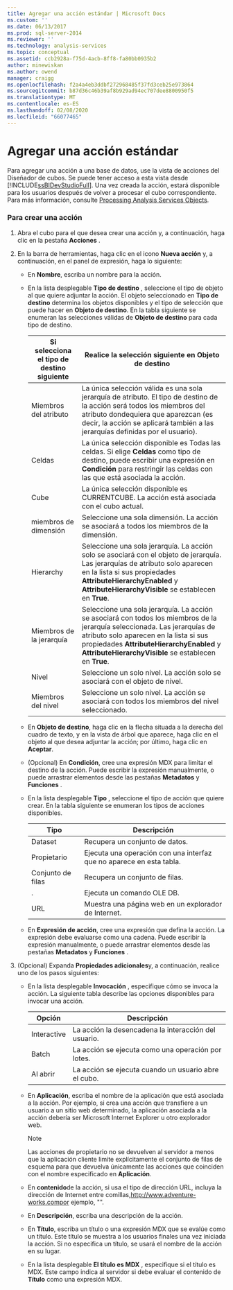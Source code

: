 ```yaml
---
title: Agregar una acción estándar | Microsoft Docs
ms.custom: ''
ms.date: 06/13/2017
ms.prod: sql-server-2014
ms.reviewer: ''
ms.technology: analysis-services
ms.topic: conceptual
ms.assetid: ccb2928a-f75d-4acb-8ff8-fa80bb0935b2
author: minewiskan
ms.author: owend
manager: craigg
ms.openlocfilehash: f2a4a4eb3ddbf272968485f37fd3ceb25e973864
ms.sourcegitcommit: b87d36c46b39af8b929ad94ec707dee8800950f5
ms.translationtype: MT
ms.contentlocale: es-ES
ms.lasthandoff: 02/08/2020
ms.locfileid: "66077465"
---
```

# <a name="add-a-standard-action"></a>Agregar una acción estándar
  Para agregar una acción a una base de datos, use la vista de acciones del Diseñador de cubos. Se puede tener acceso a esta vista desde [!INCLUDE[ssBIDevStudioFull](../../includes/ssbidevstudiofull-md.md)]. Una vez creada la acción, estará disponible para los usuarios después de volver a procesar el cubo correspondiente. Para más información, consulte [Processing Analysis Services Objects](processing-analysis-services-objects.md).  
  
### <a name="to-create-an-action"></a>Para crear una acción  
  
1.  Abra el cubo para el que desea crear una acción y, a continuación, haga clic en la pestaña **Acciones** .  
  
2.  En la barra de herramientas, haga clic en el icono **Nueva acción** y, a continuación, en el panel de expresión, haga lo siguiente:  
  
    -   En **Nombre**, escriba un nombre para la acción.  
  
    -   En la lista desplegable **Tipo de destino** , seleccione el tipo de objeto al que quiere adjuntar la acción. El objeto seleccionado en **Tipo de destino** determina los objetos disponibles y el tipo de selección que puede hacer en **Objeto de destino**. En la tabla siguiente se enumeran las selecciones válidas de **Objeto de destino** para cada tipo de destino.  
  
        |Si selecciona el tipo de destino siguiente|Realice la selección siguiente en Objeto de destino|  
        |---------------------------------------------|---------------------------------------------------|  
        |Miembros del atributo|La única selección válida es una sola jerarquía de atributo. El tipo de destino de la acción será todos los miembros del atributo dondequiera que aparezcan (es decir, la acción se aplicará también a las jerarquías definidas por el usuario).|  
        |Celdas|La única selección disponible es Todas las celdas. Si elige **Celdas** como tipo de destino, puede escribir una expresión en **Condición** para restringir las celdas con las que está asociada la acción.|  
        |Cube|La única selección disponible es CURRENTCUBE. La acción está asociada con el cubo actual.|  
        |miembros de dimensión|Seleccione una sola dimensión. La acción se asociará a todos los miembros de la dimensión.|  
        |Hierarchy|Seleccione una sola jerarquía. La acción solo se asociará con el objeto de jerarquía. Las jerarquías de atributo solo aparecen en la lista si sus propiedades **AttributeHierarchyEnabled** y **AttributeHierarchyVisible** se establecen en **True**.|  
        |Miembros de la jerarquía|Seleccione una sola jerarquía. La acción se asociará con todos los miembros de la jerarquía seleccionada. Las jerarquías de atributo solo aparecen en la lista si sus propiedades **AttributeHierarchyEnabled** y **AttributeHierarchyVisible** se establecen en **True**.|  
        |Nivel|Seleccione un solo nivel. La acción solo se asociará con el objeto de nivel.|  
        |Miembros del nivel|Seleccione un solo nivel. La acción se asociará con todos los miembros del nivel seleccionado.|  
  
    -   En **Objeto de destino**, haga clic en la flecha situada a la derecha del cuadro de texto, y en la vista de árbol que aparece, haga clic en el objeto al que desea adjuntar la acción; por último, haga clic en **Aceptar**.  
  
    -   (Opcional) En **Condición**, cree una expresión MDX para limitar el destino de la acción. Puede escribir la expresión manualmente, o puede arrastrar elementos desde las pestañas **Metadatos** y **Funciones** .  
  
    -   En la lista desplegable **Tipo** , seleccione el tipo de acción que quiere crear. En la tabla siguiente se enumeran los tipos de acciones disponibles.  
  
        |Tipo|Descripción|  
        |----------|-----------------|  
        |Dataset|Recupera un conjunto de datos.|  
        |Propietario|Ejecuta una operación con una interfaz que no aparece en esta tabla.|  
        |Conjunto de filas|Recupera un conjunto de filas.|  
        |.|Ejecuta un comando OLE DB.|  
        |URL|Muestra una página web en un explorador de Internet.|  
  
    -   En **Expresión de acción**, cree una expresión que defina la acción. La expresión debe evaluarse como una cadena. Puede escribir la expresión manualmente, o puede arrastrar elementos desde las pestañas **Metadatos** y **Funciones** .  
  
3.  (Opcional) Expanda **Propiedades adicionales**y, a continuación, realice uno de los pasos siguientes:  
  
    -   En la lista desplegable **Invocación** , especifique cómo se invoca la acción. La siguiente tabla describe las opciones disponibles para invocar una acción.  
  
        |Opción|Descripción|  
        |------------|-----------------|  
        |Interactive|La acción la desencadena la interacción del usuario.|  
        |Batch|La acción se ejecuta como una operación por lotes.|  
        |Al abrir|La acción se ejecuta cuando un usuario abre el cubo.|  
  
    -   En **Aplicación**, escriba el nombre de la aplicación que está asociada a la acción. Por ejemplo, si crea una acción que transfiere a un usuario a un sitio web determinado, la aplicación asociada a la acción debería ser Microsoft Internet Explorer u otro explorador web.  
  
        > [!NOTE]  
        >  Las acciones de propietario no se devuelven al servidor a menos que la aplicación cliente limite explícitamente el conjunto de filas de esquema para que devuelva únicamente las acciones que coinciden con el nombre especificado en **Aplicación**.  
  
    -   En **contenido**de la acción, si usa el tipo de dirección URL, incluya la dirección de Internet entre comillas,http://www.adventure-works.compor ejemplo, "".  
  
    -   En **Descripción**, escriba una descripción de la acción.  
  
    -   En **Título**, escriba un título o una expresión MDX que se evalúe como un título. Este título se muestra a los usuarios finales una vez iniciada la acción. Si no especifica un título, se usará el nombre de la acción en su lugar.  
  
    -   En la lista desplegable **El título es MDX** , especifique si el título es MDX. Este campo indica al servidor si debe evaluar el contenido de **Título** como una expresión MDX.  
  
  
